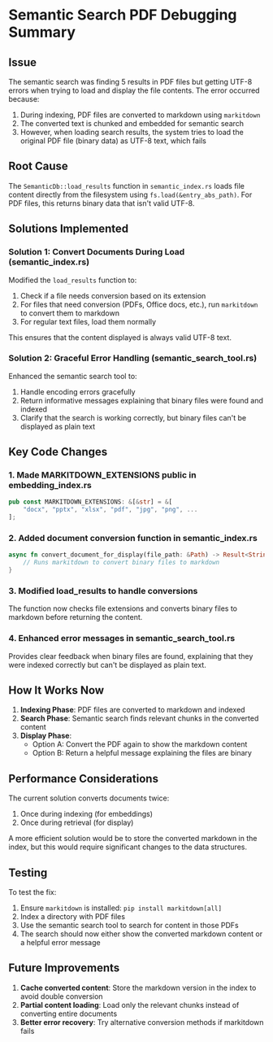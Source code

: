 # Semantic Search PDF Debugging Summary

## Issue
The semantic search was finding 5 results in PDF files but getting UTF-8 errors when trying to load and display the file contents. The error occurred because:

1. During indexing, PDF files are converted to markdown using `markitdown` 
2. The converted text is chunked and embedded for semantic search
3. However, when loading search results, the system tries to load the original PDF file (binary data) as UTF-8 text, which fails

## Root Cause
The `SemanticDb::load_results` function in `semantic_index.rs` loads file content directly from the filesystem using `fs.load(&entry_abs_path)`. For PDF files, this returns binary data that isn't valid UTF-8.

## Solutions Implemented

### Solution 1: Convert Documents During Load (semantic_index.rs)
Modified the `load_results` function to:
1. Check if a file needs conversion based on its extension
2. For files that need conversion (PDFs, Office docs, etc.), run `markitdown` to convert them to markdown
3. For regular text files, load them normally

This ensures that the content displayed is always valid UTF-8 text.

### Solution 2: Graceful Error Handling (semantic_search_tool.rs)
Enhanced the semantic search tool to:
1. Handle encoding errors gracefully
2. Return informative messages explaining that binary files were found and indexed
3. Clarify that the search is working correctly, but binary files can't be displayed as plain text

## Key Code Changes

### 1. Made MARKITDOWN_EXTENSIONS public in embedding_index.rs
```rust
pub const MARKITDOWN_EXTENSIONS: &[&str] = &[
    "docx", "pptx", "xlsx", "pdf", "jpg", "png", ...
];
```

### 2. Added document conversion function in semantic_index.rs
```rust
async fn convert_document_for_display(file_path: &Path) -> Result<String> {
    // Runs markitdown to convert binary files to markdown
}
```

### 3. Modified load_results to handle conversions
The function now checks file extensions and converts binary files to markdown before returning the content.

### 4. Enhanced error messages in semantic_search_tool.rs
Provides clear feedback when binary files are found, explaining that they were indexed correctly but can't be displayed as plain text.

## How It Works Now

1. **Indexing Phase**: PDF files are converted to markdown and indexed
2. **Search Phase**: Semantic search finds relevant chunks in the converted content
3. **Display Phase**: 
   - Option A: Convert the PDF again to show the markdown content
   - Option B: Return a helpful message explaining the files are binary

## Performance Considerations

The current solution converts documents twice:
1. Once during indexing (for embeddings)
2. Once during retrieval (for display)

A more efficient solution would be to store the converted markdown in the index, but this would require significant changes to the data structures.

## Testing

To test the fix:
1. Ensure `markitdown` is installed: `pip install markitdown[all]`
2. Index a directory with PDF files
3. Use the semantic search tool to search for content in those PDFs
4. The search should now either show the converted markdown content or a helpful error message

## Future Improvements

1. **Cache converted content**: Store the markdown version in the index to avoid double conversion
2. **Partial content loading**: Load only the relevant chunks instead of converting entire documents
3. **Better error recovery**: Try alternative conversion methods if markitdown fails